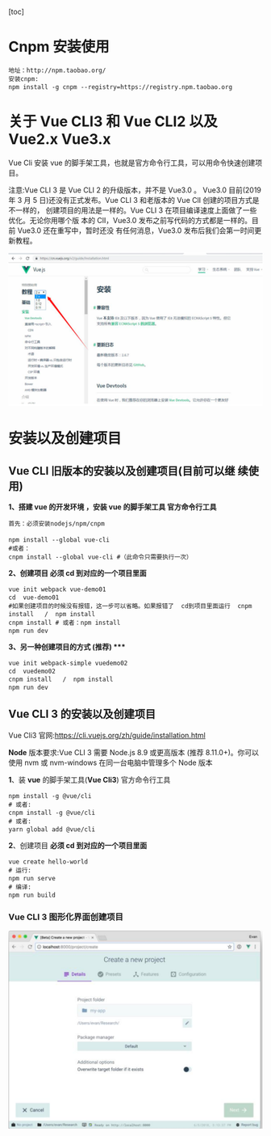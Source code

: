 [toc]

# Cnpm 安装使用

```shell
地址：http://npm.taobao.org/
安装cnpm:
npm install -g cnpm --registry=https://registry.npm.taobao.org
```

#  关于 **Vue CLI3** 和 **Vue CLI2** 以及 **Vue2.x Vue3.x**

Vue Cli 安装 vue 的脚手架工具，也就是官方命令行工具，可以用命令快速创建项目。

注意:Vue CLI 3 是 Vue CLI 2 的升级版本，并不是 Vue3.0 。 Vue3.0 目前(2019 年 3 月 5 日)还没有正式发布。Vue CLI 3 和老版本的 Vue ClI 创建的项目方式是不一样的， 创建项目的用法是一样的。Vue CLI 3 在项目编译速度上面做了一些优化。无论你用哪个版 本的 ClI，Vue3.0 发布之前写代码的方式都是一样的。目前 Vue3.0 还在重写中，暂时还没 有任何消息，Vue3.0 发布后我们会第一时间更新教程。

![image-20191217150226681](../images/image-20191217150226681.png)

# 安装以及创建项目

## **Vue CLI** 旧版本的安装以及创建项目(目前可以继 续使用)

**1、搭建 vue 的开发环境 ，安装 vue 的脚手架工具 官方命令行工具**
```shell
首先：必须安装nodejs/npm/cnpm

npm install --global vue-cli
#或者：
cnpm install --global vue-cli #（此命令只需要执行一次）
```

**2、创建项目 必须 cd 到对应的一个项目里面**
```shell
vue init webpack vue-demo01
cd  vue-demo01 
#如果创建项目的时候没有报错，这一步可以省略。如果报错了  cd到项目里面运行  cnpm install   /  npm install
cnpm install # 或者：npm install   
npm run dev
```

**3、另一种创建项目的方式 (推荐) \**\***
```shell
vue init webpack-simple vuedemo02
cd  vuedemo02
cnpm install   /  npm install        
npm run dev
```

## **Vue CLI 3** 的安装以及创建项目

 Vue Cli3 官网:https://cli.vuejs.org/zh/guide/installation.html

**Node** 版本要求:Vue CLI 3 需要 Node.js 8.9 或更高版本 (推荐 8.11.0+)。你可以使用 nvm 或 nvm-windows 在同一台电脑中管理多个 Node 版本

**1**、装 **vue** 的脚手架工具(**Vue Cli3**) 官方命令行工具

```shell
npm install -g @vue/cli 
# 或者:  
cnpm install -g @vue/cli
# 或者:  
yarn global add @vue/cli
```

**2**、创建项目 **必须 cd 到对应的一个项目里面**

```shell
vue create hello-world 
# 运行: 
npm run serve 
# 编译:
npm run build
```

### **Vue CLI 3** 图形化界面创建项目

![image-20191217150914331](../images/image-20191217150914331.png)


